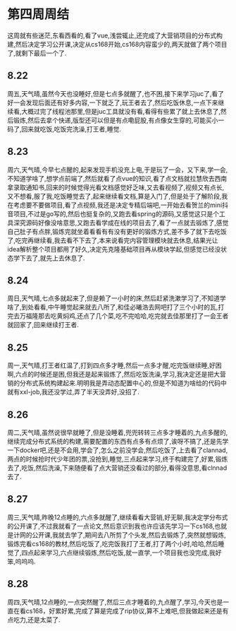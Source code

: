 # 第四周周结
  这周就有些迷茫,东看西看的,看了vue,浅尝辄止,还完成了大营销项目的分布式构建,然后决定学习公开课,决定从cs168开始,cs168内容蛮少的,两天就做了两个项目了,就剩下最后一个了.
## 8.22
  周五,天气晴,虽然今天也没睡好,但是七点多就醒了,也不困,接下来学习juc了,看了好一会发现后面还有好多内容,一下就乏了,玩王者去了,然后吃饭休息,一点下来继续看,大概过完了线程池那里,但是juc工具就没有看,看得有些累了就上去休息了,然后锻炼,然后去拿个快递,版型还可以但是有点嘞屁股,有点像女生穿的,可能买小一码了,回来就吃饭,吃饭完洗澡,打王者,睡觉.
## 8.23
  周六,天气晴,今早七点醒的,起来发现手机没充上电,于是玩了一会，又下来,学一会,不知道学啥了,想学点前端了,然后就看了点vue的知识,看了点文档就拉慧欣去西南拿录取通知书,回来的时候觉得光看文档感觉好乏味,又去看视频了,视频又有点长,又不想看,服了我,吃饭睡觉去了,起来继续看文档,算是入门了,但是处于了解阶段,我在考虑要不要做项目,看了点视频,我还是决定专精后端吧,一开始去看贺兰的mini抖音项目,不过是go写的,然后也挺复杂的,又跑去看spring的源码,又感觉这只是个工具深究源码好像没啥意思,又跑去看学成在线的项目去了,看了一点就去锻炼了,感觉自己肚子有点胖,锻炼完就坐着看看有有没有更好的锻炼方式,差不多了就下去吃饭了,吃完再继续看,我去看不下去了,本来说看完内容管理模块就去休息,结果光让idea解析整个项目都用了好久,决定先克隆基础项目再从模块学起,但感觉已经没状态学下去了,就先上去休息了.
## 8.24
  周日,天气晴,七点多就起来了,但是赖了一小时的床,然后赶紧洗漱学习了,不知道学啥了,到处看看,中午睡觉起来就去八所了,和佳必曦浩去网吧打了三个小时的瓦,打完去万福隆那去吃黄焖鸡,还点了几个菜,吃不完哈哈,吃完就去佳那里打了一会王者就回家了,回来继续打王者.
## 8.25
  周一,天气晴,打王者红温了,打到四点多才睡,然后一点多才醒,吃完饭继续睡,好困啊,六点的时候还是困,但我还是起来锻炼了,然后吃饭洗澡,学习,我决定还是把大营销的分布式系统构建起来.明明我是弄动态配置中心的,但是不知道为啥给的代码中就有xxl-job,我还没学过,弄了半天没弄好,没招了.
## 8.26
  周二,天气晴,虽然说很早就睡了,但是没睡着,兜兜转转三点多才睡着的,九点多醒的,继续完成分布式系统的构建,需要配置的东西有点多有点烦了,诶呀不搞了,还是先学一下docker吧,还是不会用,学会了,怎么之前没学会,然后吃饭了,上去看了clannad,两点的时候抢时代少年团的票,没抢到,睡觉,三点起来学习,终于构建完了,好累,锻炼去了,吃饭,然后洗澡,下来随便看了点大营销还没看过的部分,看得没意思,看clnnad去了.
## 8.27
  周三,天气晴,昨晚12点睡的,六点多就醒了,继续看看大营销,好无聊,我决定学分布式的公开课了,不过我就看了一点论文,然后意识到我也许应该先学习一下cs168,也就是计网的公开课,我就去学了,期间去八所剪了个头发,然后去锻炼了,突然就想锻炼,锻炼完看cs168的教材,然后吃饭了,吃完饭我打了王者,打了两个小时,哈哈,然后睡觉了,四点起来学习,六点继续锻炼,然后吃饭,就一直学,一个项目我也没完成,我好笨,呜呜呜.
## 8.28
  周四,天气晴,12点睡的,一点突然醒了,然后三点才睡着的,九点醒了,学习,今天也是一直在看cs168，好累好累,完成了算是完成了rip协议,算不上难吧,但我做起来还是有点吃力,还是太菜了.